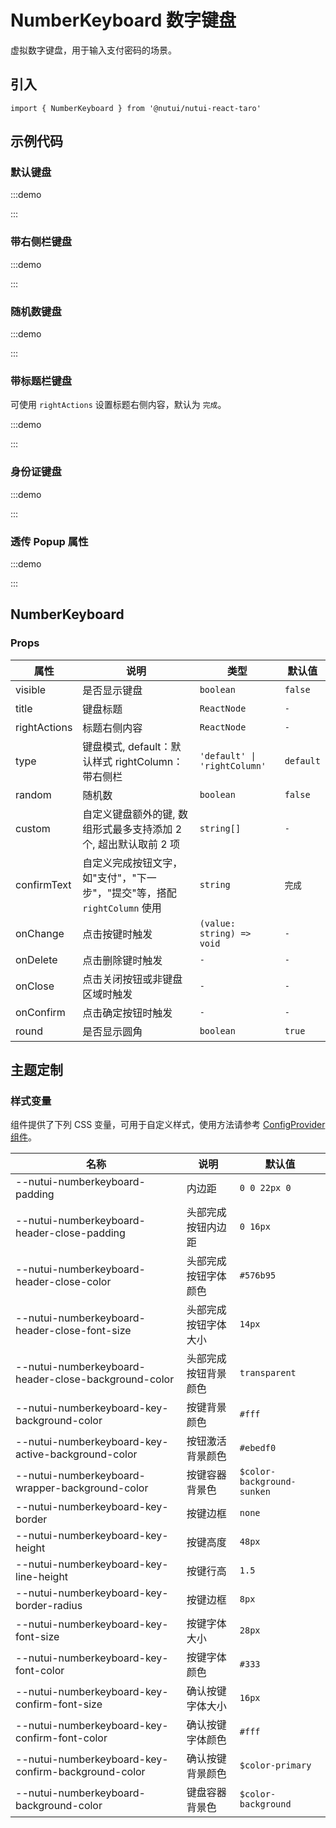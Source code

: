 # NumberKeyboard 数字键盘

虚拟数字键盘，用于输入支付密码的场景。

## 引入

```tsx
import { NumberKeyboard } from '@nutui/nutui-react-taro'
```

## 示例代码

### 默认键盘

:::demo

<CodeBlock src='taro/demo1.tsx'></CodeBlock>

:::

### 带右侧栏键盘

:::demo

<CodeBlock src='taro/demo2.tsx'></CodeBlock>

:::

### 随机数键盘

:::demo

<CodeBlock src='taro/demo3.tsx'></CodeBlock>

:::

### 带标题栏键盘

可使用 `rightActions` 设置标题右侧内容，默认为 `完成`。

:::demo

<CodeBlock src='taro/demo4.tsx'></CodeBlock>

:::

### 身份证键盘

:::demo

<CodeBlock src='taro/demo5.tsx'></CodeBlock>

:::

### 透传 Popup 属性

:::demo

<CodeBlock src='taro/demo6.tsx'></CodeBlock>

:::

## NumberKeyboard

### Props

| 属性 | 说明 | 类型 | 默认值 |
| --- | --- | --- | --- |
| visible | 是否显示键盘 | `boolean` | `false` |
| title | 键盘标题 | `ReactNode` | `-` |
| rightActions | 标题右侧内容 | `ReactNode` | `-` |
| type | 键盘模式, default：默认样式 rightColumn：带右侧栏 | `'default' \| 'rightColumn'` | `default` |
| random | 随机数 | `boolean` | `false` |
| custom | 自定义键盘额外的键, 数组形式最多支持添加 2 个, 超出默认取前 2 项 | `string[]` | `-` |
| confirmText | 自定义完成按钮文字，如"支付"，"下一步"，"提交"等，搭配 `rightColumn` 使用 | `string` | `完成` |
| onChange | 点击按键时触发 | `(value: string) => void` | `-` |
| onDelete | 点击删除键时触发 | `-` | `-` |
| onClose | 点击关闭按钮或非键盘区域时触发 | `-` | `-` |
| onConfirm | 点击确定按钮时触发 | `-` | `-` |
| round | 是否显示圆角 | `boolean` | `true` |

## 主题定制

### 样式变量

组件提供了下列 CSS 变量，可用于自定义样式，使用方法请参考 [ConfigProvider 组件](#/zh-CN/component/configprovider)。

| 名称 | 说明 | 默认值 |
| --- | --- | --- |
| \--nutui-numberkeyboard-padding | 内边距 | `0 0 22px 0` |
| \--nutui-numberkeyboard-header-close-padding | 头部完成按钮内边距 | `0 16px` |
| \--nutui-numberkeyboard-header-close-color | 头部完成按钮字体颜色 | `#576b95` |
| \--nutui-numberkeyboard-header-close-font-size | 头部完成按钮字体大小 | `14px` |
| \--nutui-numberkeyboard-header-close-background-color | 头部完成按钮背景颜色 | `transparent` |
| \--nutui-numberkeyboard-key-background-color | 按键背景颜色 | `#fff` |
| \--nutui-numberkeyboard-key-active-background-color | 按钮激活背景颜色 | `#ebedf0` |
| \--nutui-numberkeyboard-wrapper-background-color | 按键容器背景色 | `$color-background-sunken` |
| \--nutui-numberkeyboard-key-border | 按键边框 | `none` |
| \--nutui-numberkeyboard-key-height | 按键高度 | `48px` |
| \--nutui-numberkeyboard-key-line-height | 按键行高 | `1.5` |
| \--nutui-numberkeyboard-key-border-radius | 按键边框 | `8px` |
| \--nutui-numberkeyboard-key-font-size | 按键字体大小 | `28px` |
| \--nutui-numberkeyboard-key-font-color | 按键字体颜色 | `#333` |
| \--nutui-numberkeyboard-key-confirm-font-size | 确认按键字体大小 | `16px` |
| \--nutui-numberkeyboard-key-confirm-font-color | 确认按键字体颜色 | `#fff` |
| \--nutui-numberkeyboard-key-confirm-background-color | 确认按键背景颜色 | `$color-primary` |
| \--nutui-numberkeyboard-background-color | 键盘容器背景色 | `$color-background` |
